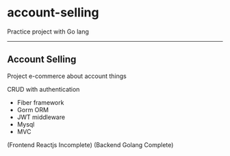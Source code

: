 # account-selling
Practice project with Go lang

---

## Account Selling
Project e-commerce about account things

CRUD with authentication
- Fiber framework
- Gorm ORM
- JWT middleware
- Mysql
- MVC

(Frontend Reactjs Incomplete)
(Backend Golang Complete)
